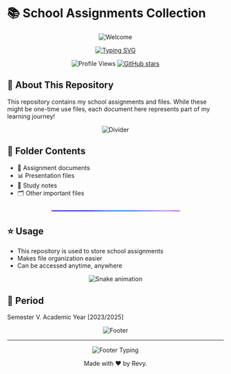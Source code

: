 # 📚 School Assignments Collection
<div align="center">

![Welcome](https://capsule-render.vercel.app/api?type=waving&color=gradient&height=200&section=header&text=School%20Files&fontSize=50&animation=fadeIn)

[![Typing SVG](https://readme-typing-svg.herokuapp.com?font=Fira+Code&pause=1000&color=F70000&random=false&width=435&lines=Welcome+to+my+school+files+%F0%9F%93%9A;Organizing+assignments+with+style+%E2%9C%A8;Keep+Learning%2C+Keep+Growing+%F0%9F%8C%B1;Education+is+the+key+to+success+%F0%9F%94%91;Making+memories+in+school+%F0%9F%8E%93;Every+assignment+counts+%E2%9C%85)](https://git.io/typing-svg)

![Profile Views](https://komarev.com/ghpvc/?username=revyid&color=brightgreen)
[![GitHub stars](https://img.shields.io/github/stars/revyid/schfile?style=social)](https://github.com/revyid/schfile/stargazers)

</div>

## 📝 About This Repository
This repository contains my school assignments and files. While these might be one-time use files, each document here represents part of my learning journey! 

<div align="center">

![Divider](https://user-images.githubusercontent.com/73097560/115834477-dbab4500-a447-11eb-908a-139a6edaec5c.gif)

</div>

## 📂 Folder Contents
- 📄 Assignment documents
- 📊 Presentation files
- 📝 Study notes
- 🗂️ Other important files

<div align="center">

![Line](https://github.com/AnderMendoza/AnderMendoza/raw/main/assets/line-neon.gif)

</div>

## ⭐ Usage
- This repository is used to store school assignments
- Makes file organization easier
- Can be accessed anytime, anywhere

<div align="center">

![Snake animation](https://github.com/thepiyushmalhotra/thepiyushmalhotra/blob/output/github-contribution-grid-snake.svg)

</div>

## 📅 Period
Semester V. Academic Year [2023/2025]

<div align="center">

![Footer](https://capsule-render.vercel.app/api?type=waving&color=gradient&height=100&section=footer)

---
<img src="https://readme-typing-svg.herokuapp.com?font=Fira+Code&pause=1000&color=39FF14&center=true&vCenter=true&width=435&lines=Thanks+for+visiting+my+repository!+%F0%9F%91%8B;Feel+free+to+come+back+anytime+%F0%9F%98%8A" alt="Footer Typing">

Made with ❤️ by Revy.
</div>

